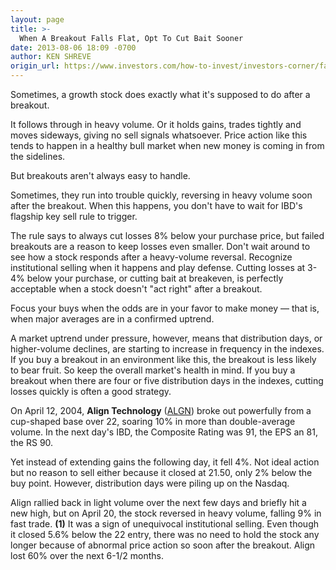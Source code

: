 ```yaml
---
layout: page
title: >-
  When A Breakout Falls Flat, Opt To Cut Bait Sooner
date: 2013-08-06 18:09 -0700
author: KEN SHREVE
origin_url: https://www.investors.com/how-to-invest/investors-corner/failed-breakouts-are-not-time-for-patience/
---
```


Sometimes, a growth stock does exactly what it's supposed to do after a breakout.

It follows through in heavy volume. Or it holds gains, trades tightly and moves sideways, giving no sell signals whatsoever. Price action like this tends to happen in a healthy bull market when new money is coming in from the sidelines.

But breakouts aren't always easy to handle.

Sometimes, they run into trouble quickly, reversing in heavy volume soon after the breakout. When this happens, you don't have to wait for IBD's flagship key sell rule to trigger.

The rule says to always cut losses 8% below your purchase price, but failed breakouts are a reason to keep losses even smaller. Don't wait around to see how a stock responds after a heavy-volume reversal. Recognize institutional selling when it happens and play defense. Cutting losses at 3-4% below your purchase, or cutting bait at breakeven, is perfectly acceptable when a stock doesn't "act right" after a breakout.

Focus your buys when the odds are in your favor to make money — that is, when major averages are in a confirmed uptrend.

A market uptrend under pressure, however, means that distribution days, or higher-volume declines, are starting to increase in frequency in the indexes. If you buy a breakout in an environment like this, the breakout is less likely to bear fruit. So keep the overall market's health in mind. If you buy a breakout when there are four or five distribution days in the indexes, cutting losses quickly is often a good strategy.

On April 12, 2004, **Align Technology** ([ALGN](https://research.investors.com/quote.aspx?symbol=ALGN)) broke out powerfully from a cup-shaped base over 22, soaring 10% in more than double-average volume. In the next day's IBD, the Composite Rating was 91, the EPS an 81, the RS 90.

Yet instead of extending gains the following day, it fell 4%. Not ideal action but no reason to sell either because it closed at 21.50, only 2% below the buy point. However, distribution days were piling up on the Nasdaq.

Align rallied back in light volume over the next few days and briefly hit a new high, but on April 20, the stock reversed in heavy volume, falling 9% in fast trade. **(1)** It was a sign of unequivocal institutional selling. Even though it closed 5.6% below the 22 entry, there was no need to hold the stock any longer because of abnormal price action so soon after the breakout. Align lost 60% over the next 6-1/2 months.
